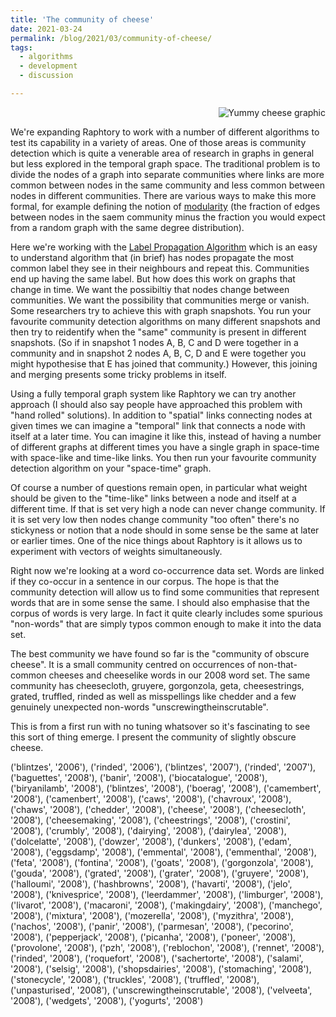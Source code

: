 ```yaml
---
title: 'The community of cheese'
date: 2021-03-24
permalink: /blog/2021/03/community-of-cheese/
tags:
  - algorithms
  - development
  - discussion

---
```


<p align="right">
  <img src="https://raphtory.github.io/images/Various_cheeses.jpg" alt="Yummy cheese graphic"/>
</p>

We're expanding Raphtory to work with a number of different algorithms to test its capability in a variety of areas. One of those areas is community detection which is quite a venerable area of research in graphs in general but less explored in the temporal graph space. The traditional problem is to divide the nodes of a graph into separate communities where links are more common between nodes in the same community and less common between nodes in different communities. There are various ways to make this more formal, for example defining the notion of [modularity](https://en.wikipedia.org/wiki/Modularity) (the fraction of edges between nodes in the saem community minus the fraction you would expect from a random graph with the same degree distribution). 

Here we're working with the [Label Propagation Algorithm](https://en.wikipedia.org/wiki/Label_propagation_algorithm) which is an easy to understand algorithm that (in brief) has nodes propagate the most common label they see in their neighbours and repeat this. Communities end up having the same label. But how does this work on graphs that change in time. We want the possibiltiy that nodes change between communities. We want the possibility that communities merge or vanish. Some researchers try to achieve this with graph snapshots. You run your favourite community detection algorithms on many different snapshots and then try to reidentify when the "same" community is present in different snapshots. (So if in snapshot 1 nodes A, B, C and D were together in a community and in snapshot 2 nodes A, B, C, D and E were together you might hypothesise that E has joined that community.) However, this joining and merging presents some tricky problems in itself.

Using a fully temporal graph system like Raphtory we can try another approach (I should also say people have approached this problem with "hand rolled" solutions). In addition to "spatial" links connecting nodes at given times we can imagine a "temporal" link that connects a node with itself at a later time. You can imagine it like this, instead of having a number of different graphs at different times you have a single graph in space-time with space-like and time-like links. You then run your favourite community detection algorithm on your "space-time" graph. 

Of course a number of questions remain open, in particular what weight should be given to the "time-like" links between a node and itself at a different time. If that is set very high a node can never change community. If it is set very low then nodes change community "too often" there's no stickyness or notion that a node should in some sense be the same at later or earlier times. One of the nice things about Raphtory is it allows us to experiment with vectors of weights simultaneously.

Right now we're looking at a word co-occurrence data set. Words are linked if they co-occur in a sentence in our corpus. The hope is that the community detection will allow us to find some communities that represent words that are in some sense the same. I should also emphasise that the corpus of words is very large. In fact it quite clearly includes some spurious "non-words" that are simply typos common enough to make it into the data set. 

The best community we have found so far is the "community of obscure cheese". It is a small community centred on occurrences of non-that-common cheeses and cheeselike words in our 2008 word set. The same community has cheesecloth, gruyere, gorgonzola, geta, cheesestrings, grated, truffled, rinded as well as misspellings like chedder and a few genuinely unexpected non-words "unscrewingtheinscrutable".

This is from a first run with no tuning whatsover so it's fascinating to see this sort of thing emerge. I present the community of slightly obscure cheese.

('blintzes', '2006'), ('rinded', '2006'), ('blintzes', '2007'), ('rinded', '2007'), ('baguettes', '2008'), ('banir', '2008'), ('biocatalogue', '2008'), ('biryanilamb', '2008'), ('blintzes', '2008'), ('boerag', '2008'), ('camembert', '2008'), ('camenbert', '2008'), ('caws', '2008'), ('chavroux', '2008'), ('chaws', '2008'), ('chedder', '2008'), ('cheese', '2008'), ('cheesecloth', '2008'), ('cheesemaking', '2008'), ('cheestrings', '2008'), ('crostini', '2008'), ('crumbly', '2008'), ('dairying', '2008'), ('dairylea', '2008'), ('dolcelatte', '2008'), ('dowzer', '2008'), ('dunkers', '2008'), ('edam', '2008'), ('eggsdamp', '2008'), ('emmental', '2008'), ('emmenthal', '2008'), ('feta', '2008'), ('fontina', '2008'), ('goats', '2008'), ('gorgonzola', '2008'), ('gouda', '2008'), ('grated', '2008'), ('grater', '2008'), ('gruyere', '2008'), ('halloumi', '2008'), ('hashbrowns', '2008'), ('havarti', '2008'), ('jelo', '2008'), ('knivesprice', '2008'), ('leerdammer', '2008'), ('limburger', '2008'), ('livarot', '2008'), ('macaroni', '2008'), ('makingdairy', '2008'), ('manchego', '2008'), ('mixtura', '2008'), ('mozerella', '2008'), ('myzithra', '2008'), ('nachos', '2008'), ('panir', '2008'), ('parmesan', '2008'), ('pecorino', '2008'), ('pepperjack', '2008'), ('picanha', '2008'), ('poneer', '2008'), ('provolone', '2008'), ('pzh', '2008'), ('reblochon', '2008'), ('rennet', '2008'), ('rinded', '2008'), ('roquefort', '2008'), ('sachertorte', '2008'), ('salami', '2008'), ('selsig', '2008'), ('shopsdairies', '2008'), ('stomaching', '2008'), ('stonecycle', '2008'), ('truckles', '2008'), ('truffled', '2008'), ('unpasturised', '2008'), ('unscrewingtheinscrutable', '2008'), ('velveeta', '2008'), ('wedgets', '2008'), ('yogurts', '2008')

